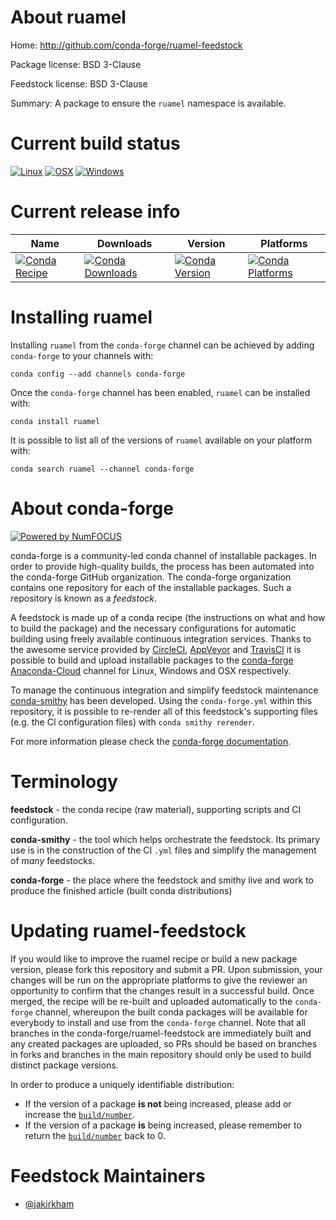 <!--
# -*- mode: jinja -*-
-->

About ruamel
============

Home: http://github.com/conda-forge/ruamel-feedstock

Package license: BSD 3-Clause

Feedstock license: BSD 3-Clause

Summary: A package to ensure the `ruamel` namespace is available.



Current build status
====================

[![Linux](https://img.shields.io/circleci/project/github/conda-forge/ruamel-feedstock/master.svg?label=Linux)](https://circleci.com/gh/conda-forge/ruamel-feedstock)
[![OSX](https://img.shields.io/travis/conda-forge/ruamel-feedstock/master.svg?label=macOS)](https://travis-ci.org/conda-forge/ruamel-feedstock)
[![Windows](https://img.shields.io/appveyor/ci/conda-forge/ruamel-feedstock/master.svg?label=Windows)](https://ci.appveyor.com/project/conda-forge/ruamel-feedstock/branch/master)

Current release info
====================

| Name | Downloads | Version | Platforms |
| --- | --- | --- | --- |
| [![Conda Recipe](https://img.shields.io/badge/recipe-ruamel-green.svg)](https://anaconda.org/conda-forge/ruamel) | [![Conda Downloads](https://img.shields.io/conda/dn/conda-forge/ruamel.svg)](https://anaconda.org/conda-forge/ruamel) | [![Conda Version](https://img.shields.io/conda/vn/conda-forge/ruamel.svg)](https://anaconda.org/conda-forge/ruamel) | [![Conda Platforms](https://img.shields.io/conda/pn/conda-forge/ruamel.svg)](https://anaconda.org/conda-forge/ruamel) |

Installing ruamel
=================

Installing `ruamel` from the `conda-forge` channel can be achieved by adding `conda-forge` to your channels with:

```
conda config --add channels conda-forge
```

Once the `conda-forge` channel has been enabled, `ruamel` can be installed with:

```
conda install ruamel
```

It is possible to list all of the versions of `ruamel` available on your platform with:

```
conda search ruamel --channel conda-forge
```


About conda-forge
=================

[![Powered by NumFOCUS](https://img.shields.io/badge/powered%20by-NumFOCUS-orange.svg?style=flat&colorA=E1523D&colorB=007D8A)](http://numfocus.org)

conda-forge is a community-led conda channel of installable packages.
In order to provide high-quality builds, the process has been automated into the
conda-forge GitHub organization. The conda-forge organization contains one repository
for each of the installable packages. Such a repository is known as a *feedstock*.

A feedstock is made up of a conda recipe (the instructions on what and how to build
the package) and the necessary configurations for automatic building using freely
available continuous integration services. Thanks to the awesome service provided by
[CircleCI](https://circleci.com/), [AppVeyor](https://www.appveyor.com/)
and [TravisCI](https://travis-ci.org/) it is possible to build and upload installable
packages to the [conda-forge](https://anaconda.org/conda-forge)
[Anaconda-Cloud](https://anaconda.org/) channel for Linux, Windows and OSX respectively.

To manage the continuous integration and simplify feedstock maintenance
[conda-smithy](https://github.com/conda-forge/conda-smithy) has been developed.
Using the ``conda-forge.yml`` within this repository, it is possible to re-render all of
this feedstock's supporting files (e.g. the CI configuration files) with ``conda smithy rerender``.

For more information please check the [conda-forge documentation](https://conda-forge.org/docs/).

Terminology
===========

**feedstock** - the conda recipe (raw material), supporting scripts and CI configuration.

**conda-smithy** - the tool which helps orchestrate the feedstock.
                   Its primary use is in the construction of the CI ``.yml`` files
                   and simplify the management of *many* feedstocks.

**conda-forge** - the place where the feedstock and smithy live and work to
                  produce the finished article (built conda distributions)


Updating ruamel-feedstock
=========================

If you would like to improve the ruamel recipe or build a new
package version, please fork this repository and submit a PR. Upon submission,
your changes will be run on the appropriate platforms to give the reviewer an
opportunity to confirm that the changes result in a successful build. Once
merged, the recipe will be re-built and uploaded automatically to the
`conda-forge` channel, whereupon the built conda packages will be available for
everybody to install and use from the `conda-forge` channel.
Note that all branches in the conda-forge/ruamel-feedstock are
immediately built and any created packages are uploaded, so PRs should be based
on branches in forks and branches in the main repository should only be used to
build distinct package versions.

In order to produce a uniquely identifiable distribution:
 * If the version of a package **is not** being increased, please add or increase
   the [``build/number``](https://conda.io/docs/user-guide/tasks/build-packages/define-metadata.html#build-number-and-string).
 * If the version of a package **is** being increased, please remember to return
   the [``build/number``](https://conda.io/docs/user-guide/tasks/build-packages/define-metadata.html#build-number-and-string)
   back to 0.

Feedstock Maintainers
=====================

* [@jakirkham](https://github.com/jakirkham/)

